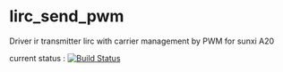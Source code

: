 # lirc_send_pwm
Driver ir transmitter lirc with carrier management by PWM for sunxi A20

current status : [![Build Status](https://travis-ci.org/damien7851/lirc_send_pwm.svg?branch=master)](https://travis-ci.org/damien7851/lirc_send_pwm)
